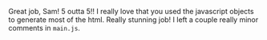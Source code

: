 Great job, Sam! 5 outta 5!! I really love that you used the javascript objects to generate most of the html. Really stunning job! I left a couple really minor comments in ``main.js``.
